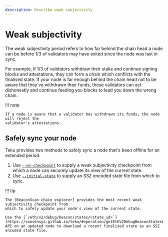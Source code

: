 ```yaml
---
description: Describe weak subjectivity
---
```


# Weak subjectivity

The weak subjectivity period refers to how far behind the chain head a node can be before 1/3 of
validators may have exited since the node was last in sync.

For example, if 1/3 of validators withdraw their stake and continue signing blocks and
attestations, they can form a chain which conflicts with the finalised state. If your node is far
enough behind the chain head not to be aware that they've withdrawn their funds, these validators
can act dishonestly and continue feeding you blocks to lead you down the wrong chain.

!!! note

    If a node is aware that a validator has withdrawn its funds, the node will reject the
    validator's attestations.

## Safely sync your node

Teku provides two methods to safely sync a node that's been offline for an extended period.

1. Use [`--ws-checkpoint`](../Reference/CLI/CLI-Syntax.md#ws-checkpoint) to supply a weak
    subjectivity checkpoint from which a node can securely update its view of the current state.
1. Use [`--initial-state`](../Reference/CLI/CLI-Syntax.md#initial-state) to supply an SSZ encoded
    state file from which to sync.

!!! tip

    The [BeaconScan chain explorer] provides the most recent weak subjectivity checkpoint from
    which to safely update your node's view of the current state.

    Use the [`/eth/v2/debug/beacon/states/<state_id>`](https://consensys.github.io/teku/#operation/getEthV2DebugBeaconStatesWithState_id)
    API on an updated node to download a recent finalized state as an SSZ encoded state file.

<!-- links -->
[BeaconScan chain explorer]: https://beaconscan.com/ws_checkpoint
